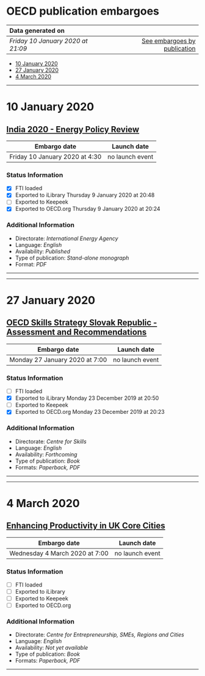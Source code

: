 # OECD publication embargoes

Data generated on | |
|:-----|------:|
| *Friday 10 January 2020 at 21:09* | [See embargoes by publication](embargoes-by-publication.md) |

* [10 January 2020](#10-january-2020)
* [27 January 2020](#27-january-2020)
* [4 March 2020](#4-march-2020)

------

# 10 January 2020

## [India 2020 - Energy Policy Review](https://doi.org/10.1787/9faa9816-en)

Embargo date | Launch date
-------------|:------------:
Friday 10 January 2020 at 4:30 | no launch event

### Status Information

- [x] FTI loaded 
- [x] Exported to iLibrary Thursday 9 January 2020 at 20:48
- [ ] Exported to Keepeek
- [x] Exported to OECD.org Thursday 9 January 2020 at 20:24

### Additional Information

* Directorate: *International Energy Agency*
* Language: *English*
* Availability: *Published*
* Type of publication: *Stand-alone monograph*
* Format: *PDF*

------

------

# 27 January 2020

## [OECD Skills Strategy Slovak Republic - Assessment and Recommendations](https://doi.org/10.1787/bb688e68-en)

Embargo date | Launch date
-------------|:------------:
Monday 27 January 2020 at 7:00 | no launch event

### Status Information

- [ ] FTI loaded
- [x] Exported to iLibrary Monday 23 December 2019 at 20:50
- [ ] Exported to Keepeek
- [x] Exported to OECD.org Monday 23 December 2019 at 20:23

### Additional Information

* Directorate: *Centre for Skills*
* Language: *English*
* Availability: *Forthcoming*
* Type of publication: *Book*
* Formats: *Paperback, PDF*

------

------

# 4 March 2020

## [Enhancing Productivity in UK Core Cities](https://doi.org/10.1787/9ef55ff7-en)

Embargo date | Launch date
-------------|:------------:
Wednesday 4 March 2020 at 7:00 | no launch event

### Status Information

- [ ] FTI loaded
- [ ] Exported to iLibrary
- [ ] Exported to Keepeek
- [ ] Exported to OECD.org

### Additional Information

* Directorate: *Centre for Entrepreneurship, SMEs, Regions and Cities*
* Language: *English*
* Availability: *Not yet available*
* Type of publication: *Book*
* Formats: *Paperback, PDF*

------